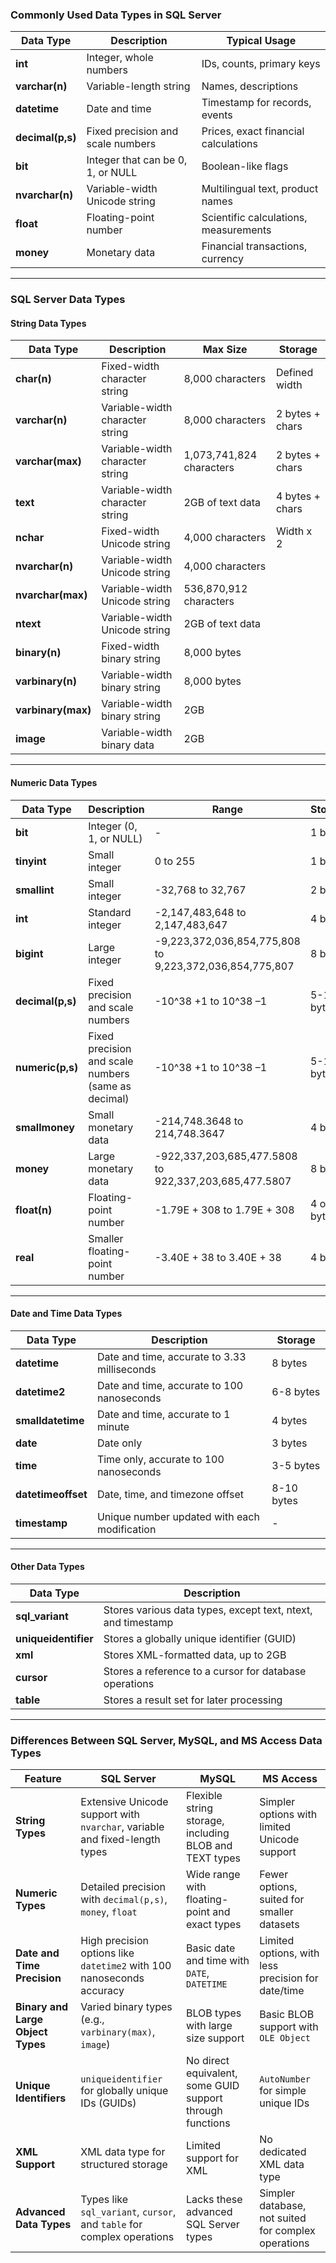 ### Commonly Used Data Types in SQL Server

| Data Type        | Description                       | Typical Usage                         |
| ---------------- | --------------------------------- | ------------------------------------- |
| **int**          | Integer, whole numbers            | IDs, counts, primary keys             |
| **varchar(n)**   | Variable-length string            | Names, descriptions                   |
| **datetime**     | Date and time                     | Timestamp for records, events         |
| **decimal(p,s)** | Fixed precision and scale numbers | Prices, exact financial calculations  |
| **bit**          | Integer that can be 0, 1, or NULL | Boolean-like flags                    |
| **nvarchar(n)**  | Variable-width Unicode string     | Multilingual text, product names      |
| **float**        | Floating-point number             | Scientific calculations, measurements |
| **money**        | Monetary data                     | Financial transactions, currency      |

---

### SQL Server Data Types
#### String Data Types

| Data Type         | Description                       | Max Size                            | Storage                  |
|-------------------|-----------------------------------|-------------------------------------|--------------------------|
| **char(n)**       | Fixed-width character string      | 8,000 characters                    | Defined width            |
| **varchar(n)**    | Variable-width character string   | 8,000 characters                    | 2 bytes + chars          |
| **varchar(max)**  | Variable-width character string   | 1,073,741,824 characters            | 2 bytes + chars          |
| **text**          | Variable-width character string   | 2GB of text data                    | 4 bytes + chars          |
| **nchar**         | Fixed-width Unicode string        | 4,000 characters                    | Width x 2                |
| **nvarchar(n)**   | Variable-width Unicode string     | 4,000 characters                    |                          |
| **nvarchar(max)** | Variable-width Unicode string     | 536,870,912 characters              |                          |
| **ntext**         | Variable-width Unicode string     | 2GB of text data                    |                          |
| **binary(n)**     | Fixed-width binary string         | 8,000 bytes                         |                          |
| **varbinary(n)**  | Variable-width binary string      | 8,000 bytes                         |                          |
| **varbinary(max)**| Variable-width binary string      | 2GB                                 |                          |
| **image**         | Variable-width binary data        | 2GB                                 |                          |

---

#### Numeric Data Types

| Data Type          | Description                               | Range                                        | Storage        |
|--------------------|-------------------------------------------|----------------------------------------------|----------------|
| **bit**            | Integer (0, 1, or NULL)                   | -                                            | 1 bit          |
| **tinyint**        | Small integer                             | 0 to 255                                     | 1 byte         |
| **smallint**       | Small integer                             | -32,768 to 32,767                            | 2 bytes        |
| **int**            | Standard integer                          | -2,147,483,648 to 2,147,483,647              | 4 bytes        |
| **bigint**         | Large integer                             | -9,223,372,036,854,775,808 to 9,223,372,036,854,775,807 | 8 bytes |
| **decimal(p,s)**   | Fixed precision and scale numbers         | -10^38 +1 to 10^38 –1                        | 5-17 bytes     |
| **numeric(p,s)**   | Fixed precision and scale numbers (same as decimal) | -10^38 +1 to 10^38 –1               | 5-17 bytes     |
| **smallmoney**     | Small monetary data                       | -214,748.3648 to 214,748.3647               | 4 bytes        |
| **money**          | Large monetary data                       | -922,337,203,685,477.5808 to 922,337,203,685,477.5807 | 8 bytes |
| **float(n)**       | Floating-point number                     | -1.79E + 308 to 1.79E + 308                 | 4 or 8 bytes   |
| **real**           | Smaller floating-point number             | -3.40E + 38 to 3.40E + 38                   | 4 bytes        |

---

#### Date and Time Data Types

| Data Type           | Description                                       | Storage     |
|---------------------|---------------------------------------------------|-------------|
| **datetime**        | Date and time, accurate to 3.33 milliseconds      | 8 bytes     |
| **datetime2**       | Date and time, accurate to 100 nanoseconds        | 6-8 bytes   |
| **smalldatetime**   | Date and time, accurate to 1 minute               | 4 bytes     |
| **date**            | Date only                                         | 3 bytes     |
| **time**            | Time only, accurate to 100 nanoseconds            | 3-5 bytes   |
| **datetimeoffset**  | Date, time, and timezone offset                   | 8-10 bytes  |
| **timestamp**       | Unique number updated with each modification      | -           |

---

#### Other Data Types

| Data Type          | Description                                                 |
|--------------------|-------------------------------------------------------------|
| **sql_variant**    | Stores various data types, except text, ntext, and timestamp |
| **uniqueidentifier** | Stores a globally unique identifier (GUID)                |
| **xml**            | Stores XML-formatted data, up to 2GB                        |
| **cursor**         | Stores a reference to a cursor for database operations      |
| **table**          | Stores a result set for later processing                    |

---

### Differences Between SQL Server, MySQL, and MS Access Data Types

| Feature                       | SQL Server                              | MySQL                                   | MS Access                                |
|-------------------------------|-----------------------------------------|-----------------------------------------|------------------------------------------|
| **String Types**              | Extensive Unicode support with `nvarchar`, variable and fixed-length types | Flexible string storage, including BLOB and TEXT types | Simpler options with limited Unicode support |
| **Numeric Types**             | Detailed precision with `decimal(p,s)`, `money`, `float` | Wide range with floating-point and exact types | Fewer options, suited for smaller datasets  |
| **Date and Time Precision**   | High precision options like `datetime2` with 100 nanoseconds accuracy | Basic date and time with `DATE`, `DATETIME` | Limited options, with less precision for date/time |
| **Binary and Large Object Types** | Varied binary types (e.g., `varbinary(max)`, `image`) | BLOB types with large size support      | Basic BLOB support with `OLE Object`        |
| **Unique Identifiers**        | `uniqueidentifier` for globally unique IDs (GUIDs) | No direct equivalent, some GUID support through functions | `AutoNumber` for simple unique IDs         |
| **XML Support**               | XML data type for structured storage    | Limited support for XML                 | No dedicated XML data type                |
| **Advanced Data Types**       | Types like `sql_variant`, `cursor`, and `table` for complex operations | Lacks these advanced SQL Server types   | Simpler database, not suited for complex operations |
